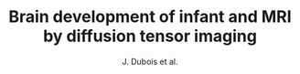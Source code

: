 ---
cat: gaia
subcat: architecture
bestof: false
author: J. Dubois et al.
title: [Brain development of infant and MRI by diffusion tensor imaging]
journal: Neurophysiologie Clinique = Clinical Neurophysiology
year: 2012
type: article
doi: 10.1016/j.neucli.2011.08.001
---